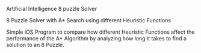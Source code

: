 Artificial Intelligence 8 puzzle Solver

8 Puzzle Solver with A* Search using different Heuristic Functions

Simple iOS Program to compare how different Heuristic Functions affect the performance of the A\* Algorithm by analyzing how long it takes to find a solution to an 8 Puzzle.



